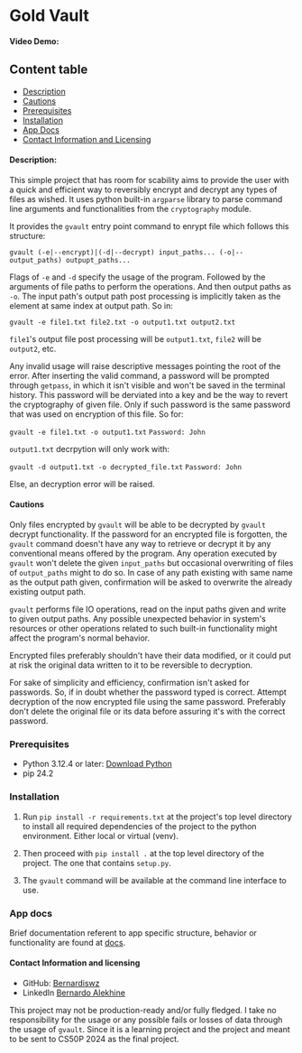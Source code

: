 # Gold Vault #
#### Video Demo:  <URL HERE> ####
## Content table ##
+ [Description](#description)
+ [Cautions](#cautions)
+ [Prerequisites](#prerequisites)
+ [Installation](#installation)
+ [App Docs](#app-docs)
+ [Contact Information and Licensing](#contact-information-and-licensing)

#### Description: ####
This simple project that has room for scability aims to provide the user with a quick and efficient way to reversibly
encrypt and decrypt any types of files as wished. It uses python built-in `argparse` library to parse command line
arguments and functionalities from the `cryptography` module.

It provides the `gvault` entry point command to enrypt file which follows this structure:

`gvault (-e|--encrypt)|(-d|--decrypt) input_paths... (-o|--output_paths) outpupt_paths...`

Flags of `-e` and `-d` specify the usage of the program. Followed by the arguments of file paths to perform the
operations. And then output paths as `-o`. The input path's output path post processing is implicitly taken as the 
element at same index at output path. So in:

`gvault -e file1.txt file2.txt -o output1.txt output2.txt`

`file1`'s output file post processing will be `output1.txt`, `file2` will be `output2`, etc.

Any invalid usage will raise descriptive messages pointing the root of the error. After inserting the valid command,
a password will be prompted through `getpass`, in which it isn't visible and won't be saved in the terminal history.
This password will be derviated into a key and be the way to revert the cryptography of given file. Only if such
password is the same password that was used on encryption of this file. So for:

`gvault -e file1.txt -o output1.txt`
`Password: John`

`output1.txt` decrpytion will only work with:

`gvault -d output1.txt -o decrypted_file.txt`
`Password: John`

Else, an decryption error will be raised.

#### Cautions ####
Only files encrypted by `gvault` will be able to be decrypted by `gvault` decrypt functionality. If the password for an
encrypted file is forgotten, the `gvault` command doesn't have any way to retrieve or decrypt it by any conventional
means offered by the program. Any operation executed by `gvault` won't delete the given `input_paths` but occasional
overwriting of files of `output_paths` might to do so. In case of any path existing with same name as the output path
given, confirmation will be asked to overwrite the already existing output path.

`gvault` performs file IO operations, read on the input paths given and write to given output paths. Any possible
unexpected behavior in system's resources or other operations related to such built-in functionality might affect the
program's normal behavior.

Encrypted files preferably shouldn't have their data modified, or it could put at risk the original data written to it 
to be reversible to decryption.

For sake of simplicity and efficiency, confirmation isn't asked for passwords. So, if in doubt whether the password
typed is correct. Attempt decryption of the now encrypted file using the same password. Preferably don't delete the
original file or its data before assuring it's with the correct password.

### Prerequisites ###
+ Python 3.12.4 or later: [Download Python](https://www.python.org/downloads/)
+ pip 24.2

### Installation ###
1. Run `pip install -r requirements.txt` at the project's top level directory to install all required dependencies of
the project to the python environment. Either local or virtual (venv).

2. Then proceed with `pip install .` at the top level directory of the project. The one that contains `setup.py`.

3. The `gvault` command will be available at the command line interface to use.

### App docs ###
Brief documentation referent to app specific structure, behavior or functionality are found at [docs](docs/).

#### Contact Information and licensing ####
+ GitHub: [Bernardiswz](https://github.com/Bernardiswz)
+ LinkedIn [Bernardo Alekhine](https://www.linkedin.com/in/bernardo-alekhine-461791299)

This project may not be production-ready and/or fully fledged.
I take no responsibility for the usage or any possible fails or losses of data through the usage of `gvault`. Since it
is a learning project and the project and meant to be sent to CS50P 2024 as the final project.
